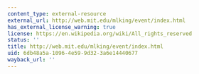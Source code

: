 ```yaml
---
content_type: external-resource
external_url: http://web.mit.edu/mlking/event/index.html
has_external_license_warning: true
license: https://en.wikipedia.org/wiki/All_rights_reserved
status: ''
title: http://web.mit.edu/mlking/event/index.html
uid: 6db48a5a-1096-4e59-9d32-3a6e14440677
wayback_url: ''
---
```

